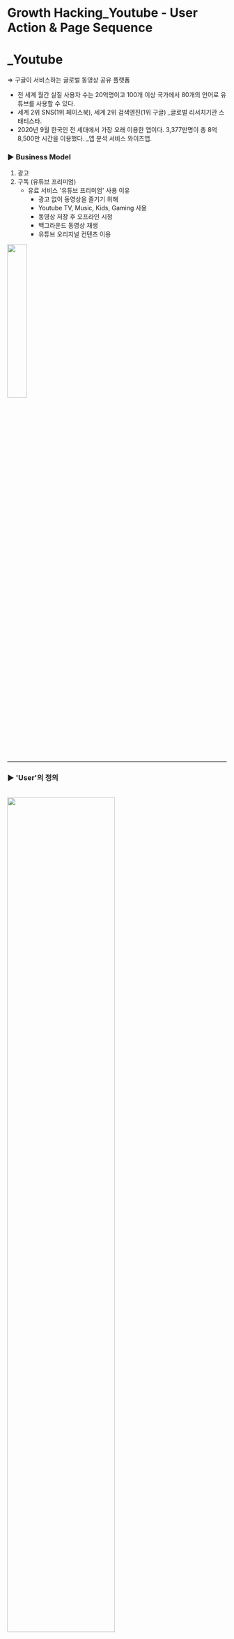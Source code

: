 # Growth Hacking_Youtube - User Action & Page Sequence

# \_Youtube

⇒ 구글이 서비스하는 글로벌 동영상 공유 플랫폼

- 전 세계 월간 실질 사용자 수는 20억명이고 100개 이상 국가에서 80개의 언어로 유튜브를 사용할 수 있다.
- 세계 2위 SNS(1위 페이스북), 세계 2위 검색엔진(1위 구글) \_글로벌 리서치기관 스태티스타.
- 2020년 9월 한국인 전 세대에서 가장 오래 이용한 앱이다. 3,377만명이 총 8억 8,500만 시간을 이용했다. \_앱 분석 서비스 와이즈앱.

### ► Business Model

1. 광고
2. 구독 (유튜브 프리미엄)
   - 유료 서비스 '유튜브 프리미엄' 사용 이유
     - 광고 없이 동영상을 즐기기 위해
     - Youtube TV, Music, Kids, Gaming 사용
     - 동영상 저장 후 오프라인 시청
     - 백그라운드 동영상 재생
     - 유튜브 오리지널 컨텐츠 이용

<img src="./image/KakaoTalk_Photo_2021-03-11-17-52-40.jpeg" width="30%"/>

<br>

---

### ► 'User'의 정의

<br>
<img src="./image/Youtube-BM.jpg" width="70%">
<br>

1. 유저 분류

- 컨텐츠 소비자
- 컨텐츠 생산자
- 광고주

2. 목적 💥

- 동영상 생산: 국내 광고수익 유튜브 채널은 9.7만개
- 동영상 소비: 유튜브 이용자는 3,377만명, (킬링 타임, 정보 습득, 기타(음악 플레이리스트 이용))

<br>

## 본문 전 피드백 먼저!

피드백을 먼저 배치한 이유는 본문이 아주 길고, 실제 목적과는 다르게 서술되어 있음을 알리기 위함입니다.

이번에 우리가 했던 분석은 UI 분석이었다...

<br>

![](https://storage.googleapis.com/jjalbot-jjals/2018/12/nG_yKG9jT/zzal.jpg)

<br>

그로스해킹을 하는 목적은 **분석을 통해서 서비스를 확장**하는 것이다. 그래서 우리는 UX가 어떻게 design되어 있는지를 우선 파악할 필요가 있는 것!!

<br>

### UX design이란?

UX란 "어떠한 제품, 시스템 또는 서비스에 대한 실제 사용이나 사용했을 때를 상상했을 때 그 사람이 느끼는 **해당 제품, 시스템 또는 서비스에 대한 인식이나 반응**"이다.

UX **design**이란 상품에 대한 **유저의 경험을 최대치로 만드는 것**이다. 사람들이 해당 사이트로 들어오고 싶게 만들고 들어왔을 때는 홈페이지에서 구매까지의 경험을 쉽고 재밌게 만드는 것이다.

<br>

그러므로 여기서 design이란 해당 제품이나 서비스에 관한 유저의 경험을 유용성, 편리성, 효과성 관점에서 어떻게 개선할 것인지에 관한 것이다.

유저의 경우 제품과 서비스를 혼용해서 사용하므로 UX는 유저가 해당 회사에 대해 장기적으로 어떤 이미지를 가지고, 어떻게 소통하느냐와 관련되는 일이라고 할 수 있다.

<br>

### 우리가 조사했어야 했던 부분

유저를 기준으로 해당 유저가 우리의 **비즈니스 모델에 맞춰 행동하도록 어떻게 UX가 디자인되어 있는지 확인**했어야 함.

예를들어 Youtube에서 유저란 컨텐츠 생산자, 컨텐츠 소비자, 광고주가 있는데 그 중 **한 유저를 선택**해서 **해당 유저가 yotube의 비즈니스 모델에 맞춰서 활동할 수 있도록 어떤 UX design**을 해놓았고 mobile의 경우 **어떤 클릭이나 스와이핑 활동**을 통해 **유저가 앱과 인터렉션**할 수 있는지 그 모든 활동들을 분석하고 그 숨은 의도를 파악하는 것이었다는 것이다!!!!!!! (이건 다음 시간에...)

<br>

---

<br>

## > Home

### 유튜브 인기 원인

1. 누구에게나 열려있다
2. 특별히 로그인 하지 않아도 이용 가능하다.
3. 댓글로 쌍방 간에 소통이 가능하고 비슷한 사람들의 이야기를 접할 수 있어 공감대를 형성한다.
4. 이용자 참여 유도하는 수익 구조

- 기존에는 동영상 콘텐츠가 방송사의 전유물이라면 지금은 개인도 동영상 콘텐츠를 만들 수 있다. → 수익 창출도 가능하다. (일정 조회 수 또는 구독자 수에 도달한 크리에이터에게 광고수익의 일부를 분배한다.)

### home 화면 사용자 행동

1. (스크롤 내려) 동영상을 클릭 한다.
2. 탐색
3. 동영상 업로드
4. 구독
5. 보관함

첫 화면 맨 위 광고 (3~4 번에 한번 정도로 광고 없음)

<img src = "https://user-images.githubusercontent.com/18901638/111094278-4aaa9980-857e-11eb-9722-81f2fcf2ef3e.png" width="60%">

### shorts (현재 한국은 beta)

- 비교적 위에 있는 short (틱톡 유사 기능)
- 사용법은 틱톡 유저가 바로 적응할 수 있다.
- 기존 유튜브 영상처럼 광고가 적용되지는 않는다. 영상은 15초 정도로 아주 짧으므로 이 사이에 광고가 등장한다면 영상과 광고가 비슷한 길이가 될 가능성이 존재하기 때문이다.
- 틱톡의 강점인 제한 없는 음원 사용, 쉬운 모바일 영상 편집 툴 등은 완벽히 흡수했다.

#### shorts 클릭 했을 때

1. 좋아요/싫어요
2. 댓글
3. 공유
4. 더보기

<img src = "https://user-images.githubusercontent.com/18901638/111093994-9c065900-857d-11eb-9436-f8c5689d11dd.png" width="60%">

- 왼쪽 → 오른쪽 스크롤
- 한 화면에 3개 볼 수 있다

#### 댓글

<img src = "https://user-images.githubusercontent.com/18901638/111092975-fbaf3500-857a-11eb-8287-26db57bf52fe.jpeg" width="30%">

댓글을 인기순이나 최근 날짜 순으로 정렬 가능 하지만 별로도 정렬 하지 않을 경우의 알고리즘은

- 이전 : '좋아요'를 많이 받은 순으로 댓글이 우선적으로 표출됐다
- 현재 : 댓글 게시자의 구글플러스 계정과 연동한 평판을 기준으로 동영상과 가장 연관성이 높은 댓글이 먼저 노출된다.

끝없는 동영상 추천, 이전에 봤던 영상도 종종 보여줌

### 동영상 클릭 → 채널 클릭시 ( ex MBC drama)

<img src = "https://user-images.githubusercontent.com/18901638/111093729-f8b54400-857c-11eb-8c95-e7508845bbc4.png" width="70%">

<img src = "https://user-images.githubusercontent.com/18901638/111093169-9871d280-857b-11eb-879d-cba98b83c8e4.png" width="100%">

### 유튜브 추천 알고리즘

출처 - [http://www.mediatoday.co.kr/news/articleView.html?idxno=204241](http://www.mediatoday.co.kr/news/articleView.html?idxno=204241)

‘유튜브 추천 알고리즘과 저널리즘’ - 한국언론진흥재단

유튜브에 들어가서 처음 보는 영상 목록, 영상 하나를 재생할 때 ‘다음 동영상’으로 표시되는 영상 목록 모두 알고리즘으로 추천된 콘텐츠다.
예를들면 ‘무한도전’을 보고 나면 이후에 계속해서 무한도전이 추천 영상으로 뜬다. 현재 재생 중인 영상과 비슷한 영상, 함께 재생된 적 많은 영상을 모두 올리며 유튜브 체류시간을 늘리는 전략이다.

하지만 유튜브 추천 알고리즘은 어떤 데이터를 중요하게 보는지, 언제 어떻게 바뀌었는지 외부에 공개 되지 않고 있다.

보고서는 카이스트·서울대 공학전문가들의 도움을 받아 △문재인 대통령 △방탄소년단 △유시민 △홍준표 △조국 등 5개 키워드를 대상으로 지난 9월2일부터 8일까지 일주일간 수집한 33만4425개의 추천 목록을 분석해 유튜브 추천 알고리즘의 경향을 파악했다. 그 결과 △전통적 언론사(특히 방송사)에 대한 선호 현상 △제목이 길거나 제목 안에 주요 키워드가 많을수록 선호하는 현상 △생중계 영상에 대한 선호 현상을 발견했다고 밝혔다.

- 유튜브 추천 알고리즘이 필터버블(확증편향) 등의 문제에 대한 (사회적인) 지적을 고려해 장르적 다양성을 의도하는 모습이 보였다.
- 특정 기간에 특정 이슈 영상을 집중적으로 추천하는 경향을 발견했고 시청시간이 추천 알고리즘의 중요한 요인으로 밝혀졌다. - 예컨대 음원 스트리밍 영상은 조회 수가 낮고 채널 구독자 수가 낮아도 끝까지 시청하는 경우가 많아 집중추천 되고 있었다.
- 개별 키워드의 이념적 성향에 따른 추천 결과에 있어서 유의미한 차이는 발견하지 못했다.
- 유튜브 이용자의 시청시간 중 70%가 추천된 영상을 본 시간으로 밝혀졌다.

## > Explore

### ► 목적

#### 1. 새로운 흥미 분야 발견 & 인기 급상승 영상 (Trending videos)

- 카테고리로 묶인 선택지를 통해서 **관련 카테고리에서 인기있는 영상을 쉽게 발견**

#### 2. 인기 급상승 Creator & Artist

- 컨텐츠의 다양성을 위해 매일 생기는 **새로운 크리에이터와 아티스트**들이 **팬을 찾을 수 있도록** 도와주는 기능
- 나라에 따라 다르게 서비스되고 있음

## ► 각 페이지 시퀀스

### T.O.P

<br>

<div style="display:flex">
<img src="./image/Screenshot_20210310-132947_YouTube.jpg" width="30%">
<img src="./image/Screenshot_20210310-133122_YouTube.jpg" width="30%">
<img src="./image/Screenshot_20210310-133311_YouTube.jpg" width="30%">
<img src="./image/Screenshot_20210310-133339_YouTube.jpg" width="30%">
</div>

<br>

커피는 역시 T.O.P...가 아니라

<br>

메뉴 대부분이 공통적으로 **인기 영상** 위주로 **상단에 'top 무엇'으로 소개**를 해놓아서 사람들이 쉽게 영상을 선택해서 볼 수 있게 해줍니다.

<br>

---

<br>

### ► Live

Game/Sports/News와 같이 **동적인 메뉴**의 경우 **live 선택지**가 따로 있어서 현재 상영 중인 영상이 있다면 바로 시청할 수 있도록 도와줍니다.

<div style="display:flex">
<img src="./image/Screenshot_20210310-132947_YouTube.jpg" width="30%">
<img src="./image/Screenshot_20210313-140243_YouTube.jpg" width="30%">
<img src="./image/Screenshot_20210313-140304_YouTube.jpg" width="30%">
</div>

<br>

### ► 수익창출 관련 메뉴

- **films**과 **music**과 같이 수익 창출이 되는 탭의 경우 **끝없이 새로운 장르로 추천**을 해줌
- 셀렉션이 많은 fashion&beauty채널의 경우도 광고주들을 위한 메뉴라고 할 수 있음

<br>

<div style="display:flex">
<img src="./image/Screenshot_20210313-160633_YouTube.jpg" width="30%">
<img src="./image/Screenshot_20210313-194515_YouTube.jpg" width="30%">
<img src="./image/Screenshot_20210313-193955_YouTube.jpg" width="30%">
</div>

<br>

영화를 **장르 위주**로 추천해주다가 아래로 갈수록 **특정** 인기 많은 **만화** 또는 **시리즈**, **영화 배우 위주로 끝없이 추천**을 이어가서 어떻게든 소비자가 마음에 들 수 있는 선택권을 가질 수 있게 노력하는 모습

<br>

<div style="display:flex">
<img src="./image/Screenshot_20210313-194807_YouTube.jpg" width="30%">
<img src="./image/Screenshot_20210313-195023_YouTube.jpg" width="30%">
<img src="./image/Screenshot_20210313-194905_YouTube.jpg" width="30%">
</div>

<br>

**음악의 경우** 장르로 분류할 경우 오히려 선택이 어렵고 담을 수 있는 컨텐츠들도 제한적이므로 **기분이나 상황에 따라 분류**하여 소비자가 **쉽게 새로운 음악도 접할 수 있도록** 해놓았고 **community라는 탭**을 첨부하여 **인스타그램처럼 아티스트들이 소통할 수 있는 창구**도 마련

community탭의 경우 아티스트들 즉, 컨텐츠 생산자이면서 동시에 광고주일수도 있는 사람을 대상으로 하는 서비스 같은 개념이 아닐까?

<br>

### ► Layout

<br>

<img src="./image/Screen Shot 2021-03-15 at 10.33.19.png" width="80%">

<br>

<br>

# explore의 시퀀스 배치

상단 - 유저에게 원하는 주제를 선택할 수 있게 함.
explore의 메인 페이지에 이미 trending videos가 떠있음에도 불구하고 Trendingd이라는 선택권을 제일 먼저 배치함 -> 목적없이 그냥 새로운 것을 찾고 싶어하는 사람들을 위한 탭일까?

대부분의 메뉴에서는 제일 먼저 현재 가장 인기있는 컨텐츠들이 배치되어 있음

가로로 봤을 때 더 편하게 디자인되어 있다고 느낌

<!-- # revenue coming from where?

ads contribute roughly 10 percent to all Google revenue.

Youtube TV, Music, premium -> subscription business

## Youtube premium

- Ad-free
- download videos
- play in the background

## Youtube Music

- Ad-free
- download music
- play in the background

## Youtube Originals

- have access to all the Originals available

## Youtube Kids

## Youtube Gaming

뭐 특별한게 있는 건 아니고 광고없고 다운로드가능하고 백그라운드에서 상영되는건 똑같은데 유튭에서 생산되는 게임 관련 영상들을 볼 수 있는거라네
https://fourweekmba.com/how-does-youtube-make-money/#:~:text=YouTube%20Make%20Money%3F-,YouTube%20Business%20Model%20In%20A%20Nutshell,B%20in%20revenues%20in%202019. -->

---

<br>
<br>

## > Subscriptions

► 'User'는 누구인가?

: 전 연령대를 아우르는 동영상 소비자.

### ► 'User'가 동영상 소비를 위해 어떤 액션을 취하는가?

: 동영상을 탐색한다.

### ► '구독' 탭이 "왜" 존재하는가? 💥

: 유튜브에는 다양한 종류의 수많은 동영상이 있기 때문에 앱 체류 시간을 증가시킬 수 있다. 하지만 앱을 사용하는 동안 마주하게 되는 수많은 동영상과 광고로 인해 'User'의 피로감 역시 증가한다.

⇒ 개인이 구독하는 채널들의 동영상 리스트를 탐색하며 시청할 동영상을 선택할 수 있는 '구독'탭을 통해 'User'의 피로감을 감소시키고자 한다.

### ► User Flow (User Action & Page Sequence)

<img src="./image/_2021-03-13__11.15.07.png"/>

### ► User Action

#### - **'구독' 탭 첫 페이지**

<img src="./image/KakaoTalk_Photo_2021-03-12-19-44-15.jpeg" width="30%"/>

##### ▻ 구성 요소

- 헤더
- **구독 채널 리스트**
- **필터링 태그 리스트**
- **동영상 리스트**
  - ❌ 광고 동영상이 없다 ❌
- 메뉴바

##### ▻ 'User'의 액션

- **필터링** **채널 탐색, 선택**
- **필터링 상황 탐색, 선택**
- **동영상 탐색, 선택**

#### **- 필터링** **채널 탐색, 선택 / 필터링 상황 탐색, 선택**

<div style="display:flex">
<img src="./image/Untitled.jpeg" width="30%"/>
<img src="./image/Untitled 1.png" width="30%"/>
</div>

##### ▻ 'User'의 액션

: 가로 스크롤 메뉴 형태의 구독 채널 리스트 또는 필터링 태그 리스트를 탐색하여 그 중 하나를 선택하거나 선택하지 않는다.

#### **- 동영상 탐색**

<img src="./image/Untitled 2.png" width="30%"/>

##### ▻ 'User'의 액션

: 필터링 된 **동**영상 리스트를 탐색하고 그 중 하나를 선택하거나 선택하지 않는다.

##### ▻ '조회수'와 '업로드 후 경과 시간'을 보여주는 이유 💥

- 조회수

: 동영상 소비자가 해당 동영상을 시청하지 않은 상황에서 동영상의 인기를 가늠할 수 있다.

- 업로드 후 경과 시간

: 조회수의 한계를 보완해준다.

ex. 조회수 10만회 ∙ 1시간 전 / 조회수 10만회 ∙ 2년 전

- 조회수에는 동영상을 시청한 소비자들의 동영상에 대한 선호가 반영되지는 않지만 인기를 가늠할 수 있는 유의미한 지표이다.
- 좋아요/싫어요, 댓글, 구독은 동영상과 채널의 전반적인 인기도를 측정할 수 있는 항목이지만 동영상 소비자가 모두 참여하지는 않는다. 하지만 좋아요/싫어요, 댓글, 구독 수는 컴퓨터 프로그램이 아닌 실제 사람의 참여를 집계하고자하여 이를 판별하는 과정을 거쳐 조회수보다 신뢰도가 높다.

#### **- 동영상 선택**

<div style="display:flex">
<img src="./image/KakaoTalk_Photo_2021-03-12-19-44-08.jpeg" width="30%"/>
<img src="./image/KakaoTalk_Photo_2021-03-13-00-52-14.jpeg" width="30%"/>
</div>

광고 이후 동영상이 재생된다.

#### 혹시 이것도..?

: 동영상 시청 중 다른 동영상을 클릭하면 이전 동영상으로 돌아가는 방법이 없다. 혹시 이것도 의도가 있는걸까?

⇒ 시청하던 동영상을 다시 검색하는 과정에서 다양한 동영상에 노출시키기 위함이다. 라는 추측..

---

---

REF.

[](https://www.hankyung.com/it/article/202102239393g)

[한국인 앱 체류시간 증가율 1위 넷플릭스... 페이스북은 20% 감소](https://www.sedaily.com/NewsVIew/1ZA9I9VMTU)

[[유튜브 경제학] 월 20억명·매일 10억시간 시청... 세상을 바꾼 유튜브](https://www.etoday.co.kr/news/view/1846745)

[[단독]국민 529명당 1명이 유튜버...세계 1위 '유튜브 공화국' - 머니투데이](https://news.mt.co.kr/mtview.php?no=2021021311274021985)

[멍청이를 위한 IT 데이터 #4 - 유저 액션](https://brunch.co.kr/@happy-mil/7)

[What’s YouTube’s Ad Revenue?](https://www.tubics.com/blog/youtube-revenue)

---

[](https://www.mk.co.kr/news/special-edition/view/2010/04/181153/)

#### 추가 소스

- 유튜브 로컬라이제이션
- 북극성 측정법(North Start metric): 제품이 고객에게 제공하는 핵심 가치를 가장 잘 포착하는 '단일 측정 항목'
